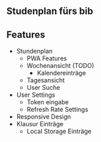 ## Studenplan fürs bib 

## Features
- Stundenplan
  - PWA Features
  - Wochenansicht (TODO)
     - Kalendereinträge
  - Tagesansicht
  - User Suche
- User Settings
  - Token eingabe
  - Refresh Rate Settings
- Responsive Design
- Klausur Einträge
  - Local Storage Einträge 
